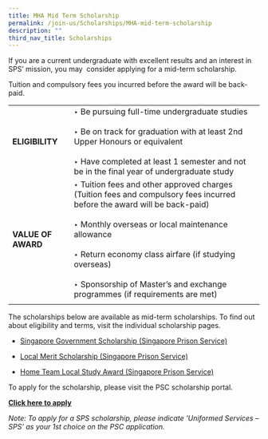 ```yaml
---
title: MHA Mid Term Scholarship
permalink: /join-us/Scholarships/MHA-mid-term-scholarship
description: ""
third_nav_title: Scholarships
---
```

If you are a current undergraduate with excellent results and an interest in SPS’ mission, you may  consider applying for a mid-term scholarship. 

Tuition and compulsory fees you incurred before the award will be back-paid.

|  | | 
| -------- | -------- |
|<b>ELIGIBILITY</b> | ‣ Be pursuing full-time undergraduate studies<br>&nbsp;<br>‣ Be on track for graduation with at least 2nd Upper Honours or equivalent<br>&nbsp;<br>‣ Have completed at least 1 semester and not be in the final year of undergraduate study | 
|<b>VALUE OF AWARD</b>| ‣ Tuition fees and other approved charges (Tuition fees and compulsory fees incurred before the award will be back-paid)<br>&nbsp;<br>‣ Monthly overseas or local maintenance allowance<br>&nbsp;<br>‣ Return economy class airfare (if studying overseas)<br>&nbsp;<br>‣ Sponsorship of Master’s and exchange programmes (if requirements are met)| 
|| | 

The scholarships below are available as mid-term scholarships. To find out about eligibility and terms, visit the individual scholarship pages.

*   [Singapore Government Scholarship (Singapore Prison Service) ](/join-us/scholarships/singapore-government-scholarship-sps) 
    
*   [Local Merit Scholarship (Singapore Prison Service) ](/join-us/scholarships/local-merit-scholarship-sps) 
    
*   [Home Team Local Study Award (Singapore Prison Service)](/join-us/scholarships/ht-local-study-award-sps)

To apply for the scholarship, please visit the PSC scholarship portal.

[**Click here to apply**](https://www.mha.gov.sg/careers/scholarships/mha-mid-term-scholarship)

_Note: To apply for a SPS scholarship, please indicate 'Uniformed Services – SPS’ as your 1st choice on the PSC application._